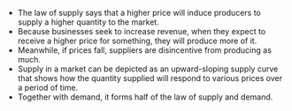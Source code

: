 

-   The law of supply says that a higher price will induce producers to supply a higher quantity to the market.
-   Because businesses seek to increase revenue, when they expect to receive a higher price for something, they will produce more of it.
-   Meanwhile, if prices fall, suppliers are disincentive from producing as much.
-   Supply in a market can be depicted as an upward-sloping supply curve that shows how the quantity supplied will respond to various prices over a period of time.
-   Together with demand, it forms half of the law of supply and demand.